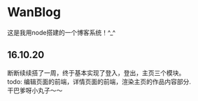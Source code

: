 # WanBlog
这是我用node搭建的一个博客系统！^_^
    
## 16.10.20
断断续续搭了一周，终于基本实现了登入，登出，主页三个模块。    
todo: 编辑页面的前端，详情页面的前端，渲染主页的作品内容部分.    
干巴爹呀小丸子～～